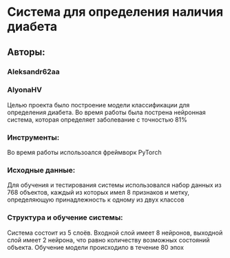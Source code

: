 # Система для определения наличия диабета
## Авторы:
### Aleksandr62aa
### AlyonaHV
Целью проекта было построение модели классификации для определения диабета. Во время работы была пострена нейронная система, которая определяет заболевание с точностью 81%
### Инструменты:
Во время работы использоался фреймворк PyTorch
### Исходные данные:
Для обучения и тестирования системы использовался набор данных из 768 объектов, каждый из которых имел 8 признаков и метку, определяющую принадлежность к одному из двух классов
### Структура и обучение системы:
Система состоит из 5 слоёв. Входной слой имеет 8 нейронов, выходной слой имеет 2 нейрона, что равно количеству возможных состояний объекта. Обучение модели происходило в течение 80 эпох

